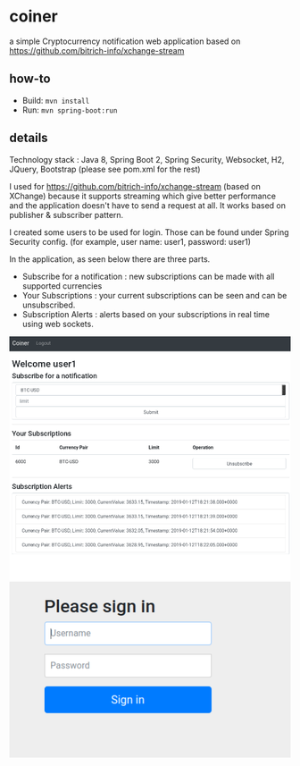 # coiner
a simple Cryptocurrency notification web application based on https://github.com/bitrich-info/xchange-stream

## how-to
- Build: `mvn install`
- Run: `mvn spring-boot:run`

## details
Technology stack :  Java 8, Spring Boot 2, Spring Security, Websocket, H2, JQuery, Bootstrap (please see pom.xml for the rest)

I used for https://github.com/bitrich-info/xchange-stream (based on XChange) because it supports streaming which give better performance and the application doesn't have to send a request at all. It works based on publisher & subscriber pattern.

I created some users to be used for login. Those can be found under Spring Security config. (for example, user name: user1, password: user1)

In the application, as seen below there are three parts.

- Subscribe for a notification : new subscriptions can be made with all supported currencies
- Your Subscriptions : your current subscriptions can be seen and can be unsubscribed.
- Subscription Alerts : alerts based on your subscriptions in real time using web sockets.

![img](https://github.com/tahsinozden/coiner/blob/master/img/main-page.png)
![img](https://github.com/tahsinozden/coiner/blob/master/img/login.png)
